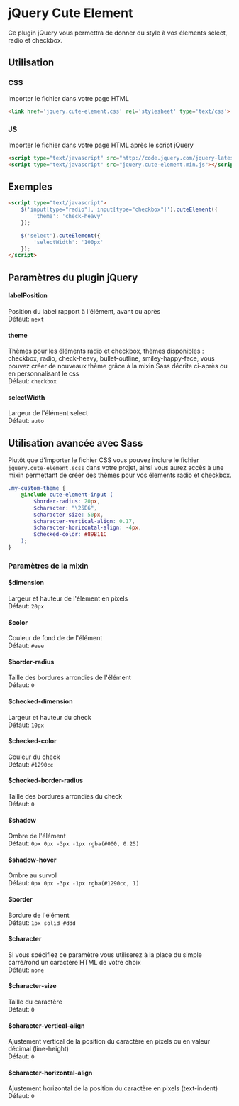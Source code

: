 # jQuery Cute Element
Ce plugin jQuery vous permettra de donner du style à vos élements select, radio et checkbox.  

## Utilisation

### CSS
Importer le fichier dans votre page HTML
```html
<link href='jquery.cute-element.css' rel='stylesheet' type='text/css'>
```  

### JS
Importer le fichier dans votre page HTML après le script jQuery
```html
<script type="text/javascript" src="http://code.jquery.com/jquery-latest.min.js"></script>
<script type="text/javascript" src="jquery.cute-element.min.js"></script>
```  

## Exemples
```html
<script type="text/javascript">
    $('input[type="radio"], input[type="checkbox"]').cuteElement({
        'theme': 'check-heavy'
    });

    $('select').cuteElement({
        'selectWidth': '100px'
    });
</script>
``` 

## Paramètres du plugin jQuery

#### labelPosition
Position du label rapport à l'élément, avant ou après  
Défaut: `next`

#### theme
Thèmes pour les éléments radio et checkbox, thèmes disponibles : checkbox, radio, check-heavy, bullet-outline, smiley-happy-face, vous pouvez créer de nouveaux thème grâce à la mixin Sass décrite ci-après ou en personnalisant le css  
Défaut: `checkbox`

#### selectWidth
Largeur de l'élément select  
Défaut: `auto`


## Utilisation avancée avec Sass
Plutôt que d'importer le fichier CSS vous pouvez inclure le fichier `jquery.cute-element.scss` dans votre projet, ainsi vous aurez accès à une mixin permettant de créer des thèmes pour vos élements radio et checkbox.

```scss
.my-custom-theme {
    @include cute-element-input (
        $border-radius: 20px,
        $character: "\25E6",
        $character-size: 50px,
        $character-vertical-align: 0.17,
        $character-horizontal-align: -4px,
        $checked-color: #89B11C
    );
}
``` 
### Paramètres de la mixin

#### $dimension
Largeur et hauteur de l'élement en pixels  
Défaut: `20px`

#### $color
Couleur de fond de de l'élément  
Défaut: `#eee`

#### $border-radius
Taille des bordures arrondies de l'élément  
Défaut: `0`

#### $checked-dimension
Largeur et hauteur du check  
Défaut: `10px`

#### $checked-color
Couleur du check  
Défaut: `#1290cc`

#### $checked-border-radius
Taille des bordures arrondies du check  
Défaut: `0`

#### $shadow
Ombre de l'élément  
Défaut: `0px 0px -3px -1px rgba(#000, 0.25)`

#### $shadow-hover
Ombre au survol  
Défaut: `0px 0px -3px -1px rgba(#1290cc, 1)`

#### $border
Bordure de l'élément  
Défaut: `1px solid #ddd`

#### $character
Si vous spécifiez ce paramètre vous utiliserez à la place du simple carré/rond un caractère HTML de votre choix  
Défaut: `none`

#### $character-size
Taille du caractère  
Défaut: `0`

#### $character-vertical-align
Ajustement vertical de la position du caractère en pixels ou en valeur décimal (line-height)  
Défaut: `0`

#### $character-horizontal-align
Ajustement horizontal de la position du caractère en pixels (text-indent)  
Défaut: `0`
